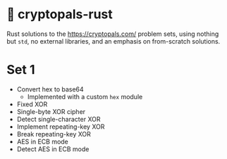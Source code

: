 # 🦀 cryptopals-rust

Rust solutions to the https://cryptopals.com/ problem sets, using nothing but `std`, no external libraries, and an emphasis on from-scratch solutions.

# Set 1
* Convert hex to base64
  - Implemented with a custom `hex` module
* Fixed XOR
* Single-byte XOR cipher
* Detect single-character XOR
* Implement repeating-key XOR
* Break repeating-key XOR
* AES in ECB mode
* Detect AES in ECB mode
